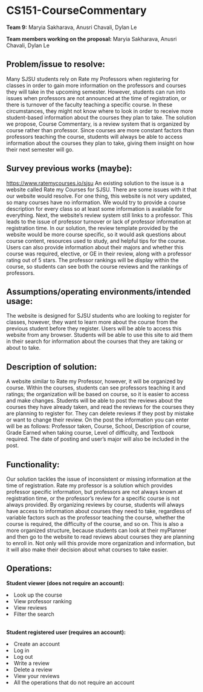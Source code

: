 # CS151-CourseCommentary

<b>Team 9:</b> Maryia Sakharava, Anusri Chavali, Dylan Le

<b>Team members working on the proposal:</b> Maryia Sakharava, Anusri Chavali, Dylan Le

<h2>Problem/issue to resolve:</h2>

Many SJSU students rely on Rate my Professors when registering for classes in order to gain more information on the professors and courses they will take in the upcoming semester. However, students can run into issues when professors are not announced at the time of registration, or there is turnover of the faculty teaching a specific course. In these circumstances, they might not know where to look in order to receive more student-based information about the courses they plan to take. The solution we propose, Course Commentary, is a review system that is organized by course rather than professor. Since courses are more constant factors than professors teaching the course, students will always be able to access information about the courses they plan to take, giving them insight on how their next semester will go. 

<h2>Survey previous works (maybe): </h2>

https://www.ratemycourses.io/sjsu An existing solution to the issue is a website called Rate my Courses for SJSU. There are some issues with it that our website would resolve. For one thing, this website is not very updated, so many courses have no information. We would try to provide a course description for every class so at least some information is available for everything. Next, the website’s review system still links to a professor. This leads to the issue of professor turnover or lack of professor information at registration time. In our solution, the review template provided by the website would be more course specific, so it would ask questions about course content, resources used to study, and helpful tips for the course. Users can also provide information about their majors and whether this course was required, elective, or GE in their review, along with a professor rating out of 5 stars. The professor rankings will be display within the course, so students can see both the course reviews and the rankings of professors. 

<h2>Assumptions/operating environments/intended usage:</h2>

The website is designed for SJSU students who are looking to register for classes, however, they want to learn more about the course from the previous student before they register. Users will be able to access this website from any browser. Students will be able to use this site to aid them in their search for information about the courses that they are taking or about to take.

<h2>Description of solution:</h2>

A website similar to Rate my Professor, however, it will be organized by course. Within the courses, students can see professors teaching it and ratings; the organization will be based on course, so it is easier to access and make changes. Students will be able to post the reviews about the courses they have already taken, and read the reviews for the courses they are planning to register for. They can delete reviews if they post by mistake or want to change their review. On the post the information you can enter will be as follows: Professor taken, Course, School, Description of course, Grade Earned when taking course, Level of difficulty, and Textbook required. The date of posting and user’s major will also be included in the post.

<h2>Functionality:</h2>

Our solution tackles the issue of inconsistent or missing information at the time of registration. Rate my professor is a solution which provides professor specific information, but professors are not always known at registration time, or the professor’s review for a specific course is not always provided. By organizing reviews by course, students will always have access to information about courses they need to take, regardless of variable factors such as the professor teaching the course, whether the course is required, the difficulty of the course, and so on. This is also a more organized structure, because students can look at their myPlanner and then go to the website to read reviews about courses they are planning to enroll in. Not only will this provide more organization and information, but it will also make their decision about what courses to take easier.

<h2>Operations:  </h2>

 <b> Student viewer (does not require an account): </b>
  <li>  Look up the course </li>
  <li>  View professor ranking </li>
  <li>  View reviews </li>
  <li>  Filter the search </li>
  <br>
		
 <b> Student registered user (requires an account): </b>
  <li>  Create an account </li>
 <li>   Log in </li>
  <li>  Log out </li>
  <li>  Write a review </li>
  <li>  Delete a review </li>
  <li>  View your reviews </li>
  <li>  All the operations that do not require an account </li>


